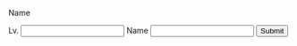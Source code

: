 Name
<html>
<head>
</head>
<body>
<form action="https://takajo-soft36.github.io/RPG-rogin/rogin.md" method="get">
  Lv.
<input type="text" name="t">
  Name
<input type="text" name="h">
<input type="submit">
</form>
</body>
</html>
